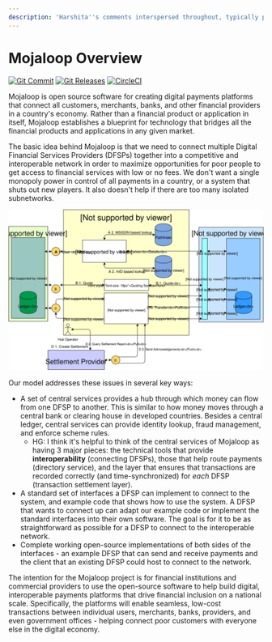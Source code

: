 ```yaml
---
description: 'Harshita''s comments interspersed throughout, typically preceded by "HG:"'
---
```


# Mojaloop Overview

[![Git Commit](https://img.shields.io/github/last-commit/mojaloop/documentation.svg?style=flat)](https://github.com/mojaloop/documentation/commits/master) [![Git Releases](https://img.shields.io/github/release/mojaloop/documentation.svg?style=flat)](https://github.com/mojaloop/documentation/releases) [![CircleCI](https://circleci.com/gh/mojaloop/documentation.svg?style=svg)](https://circleci.com/gh/mojaloop/documentation)

Mojaloop is open source software for creating digital payments platforms that connect all customers, merchants, banks, and other financial providers in a country's economy. Rather than a financial product or application in itself, Mojaloop establishes a blueprint for technology that bridges all the financial products and applications in any given market.

The basic idea behind Mojaloop is that we need to connect multiple Digital Financial Services Providers \(DFSPs\) together into a competitive and interoperable network in order to maximize opportunities for poor people to get access to financial services with low or no fees. We don't want a single monopoly power in control of all payments in a country, or a system that shuts out new players. It also doesn't help if there are too many isolated subnetworks.

![Mojaloop Solution](.gitbook/assets/Arch-Mojaloop-end-to-end-simple.svg)

Our model addresses these issues in several key ways:

* A set of central services provides a hub through which money can flow from one DFSP to another. This is similar to how money moves through a central bank or clearing house in developed countries. Besides a central ledger, central services can provide identity lookup, fraud management, and enforce scheme rules.
  * HG: I think it's helpful to think of the central services of Mojaloop as having 3 major pieces: the technical tools that provide **interoperability** \(connecting DFSPs\), those that help route payments \(directory service\), and the layer that ensures that transactions are recorded correctly \(and time-synchronized\) for _each_ DFSP \(transaction settlement layer\).
* A standard set of interfaces a DFSP can implement to connect to the system, and example code that shows how to use the system. A DFSP that wants to connect up can adapt our example code or implement the standard interfaces into their own software. The goal is for it to be as straightforward as possible for a DFSP to connect to the interoperable network.
* Complete working open-source implementations of both sides of the interfaces - an example DFSP that can send and receive payments and the client that an existing DFSP could host to connect to the network.

The intention for the Mojaloop project is for financial institutions and commercial providers to use the open-source software to help build digital, interoperable payments platforms that drive financial inclusion on a national scale. Specifically, the platforms will enable seamless, low-cost transactions between individual users, merchants, banks, providers, and even government offices - helping connect poor customers with everyone else in the digital economy.


